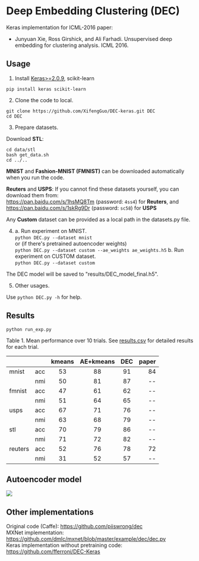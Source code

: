 # Deep Embedding Clustering (DEC)

Keras implementation for ICML-2016 paper:

* Junyuan Xie, Ross Girshick, and Ali Farhadi. Unsupervised deep embedding for clustering analysis. ICML 2016.


## Usage
1. Install [Keras>=2.0.9](https://github.com/fchollet/keras), scikit-learn  
```
pip install keras scikit-learn   
```
2. Clone the code to local.   
```
git clone https://github.com/XifengGuo/DEC-keras.git DEC
cd DEC
```
3. Prepare datasets.    

Download **STL**:
```
cd data/stl
bash get_data.sh
cd ../..
```
**MNIST** and **Fashion-MNIST (FMNIST)** can be downloaded automatically when you run the code.

**Reuters** and **USPS**: If you cannot find these datasets yourself, you can download them from:   
https://pan.baidu.com/s/1hsMQ8Tm (password: `4ss4`) for **Reuters**, and  
https://pan.baidu.com/s/1skRg9Dr (password: `sc58`) for **USPS**

Any **Custom** dataset can be provided as a local path in the datasets.py file.


4. a. Run experiment on MNIST.   
`python DEC.py --dataset mnist`   
or (if there's pretrained autoencoder weights)  
`python DEC.py --dataset custom --ae_weights ae_weights.h5` 
 b. Run experiment on CUSTOM dataset.   
`python DEC.py --dataset custom`

The DEC model will be saved to "results/DEC_model_final.h5".

5. Other usages.   

Use `python DEC.py -h` for help.

## Results

```
python run_exp.py
```
Table 1. Mean performance over 10 trials. See [results.csv](./results/exp1/results.csv) for detailed results for each trial.  

   |        |     |kmeans|AE+kmeans|  DEC  |  paper    
   :--------|:---:|:----:|:-------:|:-----:|----:
   |mnist   | acc | 53   | 88      | 91    | 84 
   |        | nmi | 50   | 81      | 87    | --
   |fmnist  | acc | 47   | 61      | 62    | --
   |        | nmi | 51   | 64      | 65    | --
   |usps    | acc | 67   | 71      | 76    | --
   |        | nmi | 63   | 68      | 79    | --
   |stl     | acc | 70   | 79      | 86    | --
   |        | nmi | 71   | 72      | 82    | --
   |reuters | acc | 52   | 76      | 78    | 72
   |        | nmi | 31   | 52      | 57    | --

## Autoencoder model

![](autoencoders.png)

## Other implementations

Original code (Caffe): https://github.com/piiswrong/dec   
MXNet implementation: https://github.com/dmlc/mxnet/blob/master/example/dec/dec.py   
Keras implementation without pretraining code: https://github.com/fferroni/DEC-Keras
